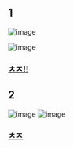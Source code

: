 ## 1
![image](https://user-images.githubusercontent.com/82145134/122050306-4fe9df80-ce1e-11eb-8e2f-0547a6fe1933.png)

![image](https://user-images.githubusercontent.com/82145134/122050336-58dab100-ce1e-11eb-8f58-0f85ee9135f9.png)


### [ㅊㅈ!!](https://programmers.co.kr/learn/courses/30/lessons/59039)


## 2
![image](https://user-images.githubusercontent.com/82145134/122210160-4c1e9180-cee0-11eb-9b7f-2000ecacb6bd.png)
![image](https://user-images.githubusercontent.com/82145134/122210185-52147280-cee0-11eb-93c1-5a2b11dc8b73.png)

### [ㅊㅈ](https://programmers.co.kr/learn/courses/30/lessons/59415)
